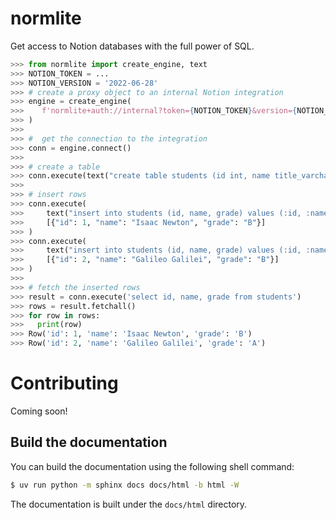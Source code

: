 # normlite
Get access to Notion databases with the full power of SQL.
```python
>>> from normlite import create_engine, text
>>> NOTION_TOKEN = ...
>>> NOTION_VERSION = '2022-06-28'
>>> # create a proxy object to an internal Notion integration
>>> engine = create_engine(
>>>    f'normlite+auth://internal?token={NOTION_TOKEN}&version={NOTION_VERSION}'
>>> )
>>>
>>> #  get the connection to the integration
>>> conn = engine.connect()
>>>
>>> # create a table
>>> conn.execute(text("create table students (id int, name title_varchar(255), grade varchar(1))"))
>>>
>>> # insert rows 
>>> conn.execute(
>>>     text("insert into students (id, name, grade) values (:id, :name, :grade)"),
>>>     [{"id": 1, "name": "Isaac Newton", "grade": "B"}]
>>> )
>>> conn.execute(
>>>     text("insert into students (id, name, grade) values (:id, :name, :grade)"),
>>>     [{"id": 2, "name": "Galileo Galilei", "grade": "B"}]
>>> )
>>>
>>> # fetch the inserted rows
>>> result = conn.execute('select id, name, grade from students')
>>> rows = result.fetchall()
>>> for row in rows:
>>>   print(row)
>>> Row('id': 1, 'name': 'Isaac Newton', 'grade': 'B')
>>> Row('id': 2, 'name': 'Galileo Galilei', 'grade': 'A')
```
# Contributing
Coming soon!

## Build the documentation
You can build the documentation using the following shell command:
```bash
$ uv run python -m sphinx docs docs/html -b html -W
```
The documentation is built under the `docs/html` directory.

